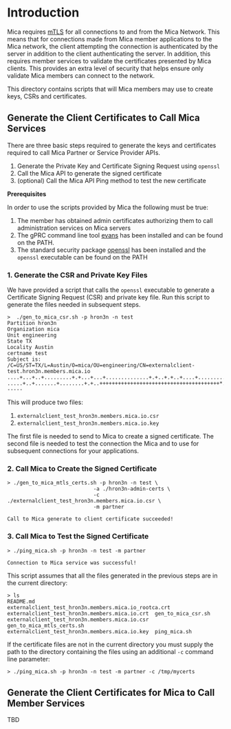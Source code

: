 # Introduction

Mica requires [mTLS](https://en.wikipedia.org/wiki/Mutual_authentication) for all connections to and from the Mica Network. This 
means that for connections made from Mica member applications to the Mica network, the client attempting the connection 
is authenticated by the server in addition to the client authenticating the server. In addition, this requires member services
to validate the certificates presented by Mica clients. This provides an extra level of security that helps ensure only 
validate Mica members can connect to the network.

This directory contains scripts that will Mica members may use to create keys, CSRs and certificates. 

## Generate the Client Certificates to Call Mica Services
There are three basic steps required to generate the keys and certificates required to call Mica Partner or
Service Provider APIs.

1. Generate the Private Key and Certificate Signing Request using `openssl`
2. Call the Mica API to generate the signed certificate
3. (optional) Call the Mica API Ping method to test the new certificate

**Prerequisites**

In order to use the scripts provided by Mica the following must be true:
1. The member has obtained admin certificates authorizing them to call administration services on Mica servers
2. The gPRC command line tool [evans](https://github.com/ktr0731/evans) has been installed and can be found on the PATH.
3. The standard security package [openssl](https://www.openssl.org/) has been installed and the `openssl` executable can be found on the PATH

### 1. Generate the CSR and Private Key Files
We have provided a script that calls the `openssl` executable to generate a Certificate Signing Request (CSR) and private
key file. Run this script to generate the files needed in subsequent steps.

```text
>  ./gen_to_mica_csr.sh -p hron3n -n test
Partition hron3n
Organization mica
Unit engineering
State TX
Locality Austin
certname test
Subject is: /C=US/ST=TX/L=Austin/O=mica/OU=engineering/CN=externalclient-test.hron3n.members.mica.io
....+...+..+.........+.+...+...+..............+.+..+.+..+....+.........+..+....+........+...+...+....+...+++++++++++++++++++++++++++++++++++++++*.......+++++++++++++++++++++++++++++++++++++++*.+............+...+....+.....+...+...............+............+.+........+.......+...+...............+.........+.....+................+..+...+......+...+.......+.....+....+..+....+.....+..........+...+......+..+............+...+............+...+...+.+........+......+......+.........+.+...........+...+.........+.......+........................+....................+.++++++
.....+..+.......+........+.+..+++++++++++++++++++++++++++++++++++++++*.....+....+..+....+...+......+.........+...+........+....+......+.....+......+...+.+++++++++++++++++++++++++++++++++++++++*.....+....+..+.......+..+...+............+....+............+.....+............++++++
-----
```

This will produce two files:
1. `externalclient_test_hron3n.members.mica.io.csr`
2. `externalclient_test_hron3n.members.mica.io.key`

The first file is needed to send to Mica to create a signed certificate. The second file is needed to test the connection
the Mica and to use for subsequent connections for your applications.

### 2. Call Mica to Create the Signed Certificate
```text
> ./gen_to_mica_mtls_certs.sh -p hron3n -n test \
                            -a ./hron3n-admin-certs \
                            -c ./externalclient_test_hron3n.members.mica.io.csr \
                            -m partner
                            
Call to Mica generate to client certificate succeeded!
```
### 3. Call Mica to Test the Signed Certificate

```text
> ./ping_mica.sh -p hron3n -n test -m partner

Connection to Mica service was successful!
```
This script assumes that all the files generated in the previous steps are in the current directory:
```text
> ls
README.md					                    externalclient_test_hron3n.members.mica.io_rootca.crt
externalclient_test_hron3n.members.mica.io.crt  gen_to_mica_csr.sh
externalclient_test_hron3n.members.mica.io.csr  gen_to_mica_mtls_certs.sh
externalclient_test_hron3n.members.mica.io.key  ping_mica.sh
```
If the certificate files are not in the current directory you must supply the path to the directory containing the files 
using an additional `-c` command line parameter:
```text
> ./ping_mica.sh -p hron3n -n test -m partner -c /tmp/mycerts
```
## Generate the Client Certificates for Mica to Call Member Services
TBD